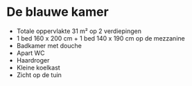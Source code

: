 # De blauwe kamer

* Totale oppervlakte 31 m² op 2 verdiepingen
* 1 bed 160 x 200 cm + 1 bed 140 x 190 cm op de mezzanine
* Badkamer met douche
* Apart WC
* Haardroger
* Kleine koelkast 
* Zicht op de tuin
